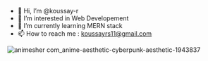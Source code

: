 - 👋 Hi, I’m @koussay-r
- 👀 I’m interested in Web Developement
- 🌱 I’m currently learning MERN stack
- 📫 How to reach me : koussayrs11@gmail.com

![animesher com_anime-aesthetic-cyberpunk-aesthetic-1943837](https://user-images.githubusercontent.com/123671958/221381980-a7f30a46-a31b-49fc-9928-e07de2db7afb.gif)





